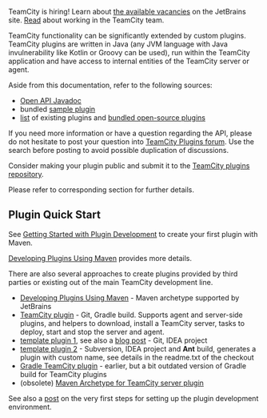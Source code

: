[//]: # (title: Developing TeamCity Plugins)
[//]: # (auxiliary-id: Developing+TeamCity+Plugins.html)


<tip>

TeamCity is hiring! Learn about [the available vacancies](https://www.jetbrains.com/careers/jobs/?team=TeamCity) on the JetBrains site. [Read](https://blog.jetbrains.com/blog/2015/04/22/jetbrains-is-hiring-for-teamcity-join-our-team/) about working in the TeamCity team.
</tip>

TeamCity functionality can be significantly extended by custom plugins. TeamCity plugins are written in Java (any JVM language with Java invulnerability like Kotlin or Groovy can be used), run within the TeamCity application and have access to internal entities of the TeamCity server or agent.

Aside from this documentation, refer to the following sources:
* [Open API Javadoc](http://javadoc.jetbrains.net/teamcity/openapi/current/)
* bundled [sample plugin](bundled-development-package.md#BundledDevelopmentPackage-SamplePlugin)
* [list](https://plugins.jetbrains.com/teamcity) of existing plugins and [bundled open-source plugins](https://confluence.jetbrains.com/display/TW/Open-source+Bundled+Plugins)

If you need more information or have a question regarding the API, please do not hesitate to post your question into [TeamCity Plugins forum](https://teamcity-support.jetbrains.com/hc/en-us/community/topics/200366719-TeamCity-Plugin-Development). Use the search before posting to avoid possible duplication of discussions.

Consider making your plugin public and submit it to the [TeamCity plugins repository](https://plugins.jetbrains.com/teamcity).

Please refer to corresponding section for further details.

[//]: # (See "Developing TeamCity Pluginsd118e57.txt" for more information.)    

## Plugin Quick Start

See [Getting Started with Plugin Development](getting-started-with-plugin-development.md) to create your first plugin with Maven. 

[Developing Plugins Using Maven](developing-plugins-using-maven.md) provides more details.



There are also several approaches to create plugins provided by third parties or existing out of the main TeamCity development line.
* [Developing Plugins Using Maven](developing-plugins-using-maven.md) \- Maven archetype supported by JetBrains
* [ TeamCity plugin](https://github.com/rodm/gradle-teamcity-plugin) \- Git, Gradle build. Supports agent and server\-side plugins, and helpers to download, install a TeamCity server, tasks to deploy, start and stop the server and agent.
* [template plugin 1](https://github.com/jonnyzzz/TeamCity.PluginTemplate), see also a [blog post](http://jonnyzzz.com/blog/2012/09/10/teamcity-plugin-template/) \- Git, IDEA project
* [template plugin 2](http://svn.jetbrains.org/teamcity/plugins/template-plugin/templateProject/readme.txt) \- Subversion, IDEA project and __Ant__ build, generates a plugin with custom name, see details in the readme.txt of the checkout
* [Gradle TeamCity plugin](http://github.com/nskvortsov/gradle-teamcity-plugin) \- earlier, but a bit outdated version of Gradle build for TeamCity plugins
* (obsolete) [Maven Archetype for TeamCity server plugin](http://devnet.jetbrains.net/message/5447733#5447733)

See also a [post](http://devnet.jetbrains.net/thread/439412?tstart=0) on the very first steps for setting up the plugin development environment.
